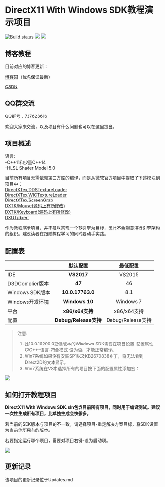# DirectX11 With Windows SDK教程演示项目
[![Build status](https://ci.appveyor.com/api/projects/status/9ntk5efu2h7mkbgn?svg=true)](https://ci.appveyor.com/project/MKXJun/directx11-with-windows-sdk) ![](https://img.shields.io/badge/license-MIT-dddd00.svg) ![](https://img.shields.io/badge/Ver-21.4-519dd9.svg)

## 博客教程

目前对应的博客更新：

[博客园](https://www.cnblogs.com/X-Jun/p/9028764.html)（优先保证最新）

[CSDN](https://blog.csdn.net/x_jun96/article/details/80293670)

## QQ群交流

QQ群号：727623616

欢迎大家来交流，以及项目有什么问题也可以在这里提出。


## 项目概述

语言:</br>
-C++11和少量C++14</br>
-HLSL Shader Model 5.0


目前所有项目无需依赖第三方库的编译，而是从微软官方项目中提取了下述模块到项目中：</br>
[DirectXTex/DDSTextureLoader](https://github.com/Microsoft/DirectXTex/tree/master/DDSTextureLoader)</br>
[DirectXTex/WICTextureLoader](https://github.com/Microsoft/DirectXTex/tree/master/WICTextureLoader)</br>
[DirectXTex/ScreenGrab](https://github.com/Microsoft/DirectXTex/tree/master/ScreenGrab)</br>
[DXTK/Mouse(源码上有所修改)](https://github.com/Microsoft/DirectXTK/tree/master/Src)</br>
[DXTK/Keyboard(源码上有所修改)](https://github.com/Microsoft/DirectXTK/tree/master/Src)</br>
[DXUT/dxerr](https://github.com/Microsoft/DXUT/tree/master/Core)</br>

作为教程演示项目，并不是以实现一个软引擎为目标，因此不会刻意进行引擎架构的组织。建议读者在跟随教程学习的同时要动手实践。

## 配置表

|               |默认配置          |最低配置   |
|---------------|:----------------:|:---------:|
|IDE            |**VS2017**        |VS2015     |
|D3DComplier版本|**47**            |46         |
|Windows SDK版本|**10.0.17763.0**  |8.1        |
|Windows开发环境|**Windows 10**    |Windows 7  |
|平台           |**x86/x64支持**   |x86/x64支持|
|配置           |**Debug/Release支持**|Debug/Release支持|

>注意: 
>1. 比10.0.16299.0更低版本的Windows SDK需要在项目设置-配置属性-C/C++-语言-符合模式 设为否，才能正常编译。
>2. Win7系统如果没有安装SP1以及KB2670838补丁，将无法看到Direct2D的文本显示。
>3. Win7系统在VS中选择所有的项目按下面的配置属性添加宏：

![](https://github.com/MKXJun/DirectX11-With-Windows-SDK/blob/master/MarkdownFiles/002.png)

## 如何打开教程项目

**DirectX11 With Windows SDK.sln包含目前所有项目，同时用于编译测试。建议一次性生成所有项目，比单独生成会快很多。**

若当前的SDK版本与项目的不一致，请选择项目-重定解决方案目标，将SDK设置为当前你所拥有的版本。

若要指定运行哪个项目，需要对项目右键-设为启动项。

![](https://github.com/MKXJun/DirectX11-With-Windows-SDK/blob/master/MarkdownFiles/001.png)



## 更新记录

该项目的更新记录位于Updates.md

